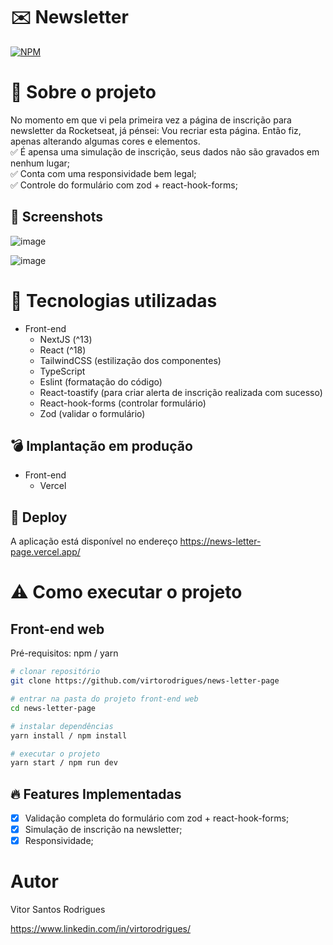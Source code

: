# ✉️ Newsletter
[![NPM](https://img.shields.io/npm/l/react)](https://github.com/virtorodrigues/news-letter-page/blob/master/LICENCE) 

# 👀 Sobre o projeto

No momento em que vi pela primeira vez a página de inscrição para newsletter da Rocketseat, já pénsei: Vou recriar esta página. Então fiz, apenas alterando algumas cores e elementos. </br>
✅ É apensa uma simulação de inscrição, seus dados não são gravados em nenhum lugar;</br>
✅ Conta com uma responsividade bem legal;</br>
✅ Controle do formulário com zod + react-hook-forms;</br>


## 🌄 Screenshots
![image](https://github.com/virtorodrigues/news-letter-page/assets/40903144/bf085d90-2efc-4c78-9829-d8818bcf39b5)

![image](https://github.com/virtorodrigues/news-letter-page/assets/40903144/9973de99-c907-4a51-a1c3-ad08ba46c451)



# :rocket: Tecnologias utilizadas
- Front-end
  - NextJS (^13)
  - React (^18)
  - TailwindCSS (estilização dos componentes)
  - TypeScript
  - Eslint (formatação do código)
  - React-toastify (para criar alerta de inscrição realizada com sucesso)
  - React-hook-forms (controlar formulário)
  - Zod (validar o formulário)

## 💣 Implantação em produção
- Front-end
  - Vercel


## 🤩 Deploy
A aplicação está disponível no endereço https://news-letter-page.vercel.app/

# ⚠️ Como executar o projeto

## Front-end web
Pré-requisitos: npm / yarn

```bash
# clonar repositório
git clone https://github.com/virtorodrigues/news-letter-page

# entrar na pasta do projeto front-end web
cd news-letter-page

# instalar dependências
yarn install / npm install

# executar o projeto
yarn start / npm run dev
```

## 🔥 Features Implementadas

- [x] Validação completa do formulário com zod + react-hook-forms;
- [X] Simulação de inscrição na newsletter;
- [X] Responsividade;

# Autor

Vitor Santos Rodrigues

https://www.linkedin.com/in/virtorodrigues/
